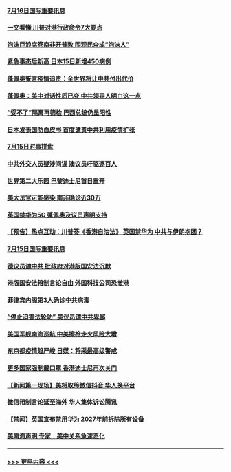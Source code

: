 #### [7月16日国际重要讯息](../pages/prog202/a102895152.md?t=07161902) 
#### [一文看懂 川普对港行政命令7大要点](../pages/prog202/a102895124.md?t=07161902) 
#### [泡沫巨浪席卷南非开普敦 围观民众成“泡沫人”](../pages/prog202/a102895006.md?t=07161902) 
#### [紧急事态后新高 日本15日新增450病例](../pages/prog202/a102894959.md?t=07161902) 
#### [蓬佩奥誓言疫情追责：全世界将让中共付出代价](../pages/prog202/a102895036.md?t=07161902) 
#### [蓬佩奥：美中对话性质已变 中共领导人明白这一点](../pages/prog202/a102894945.md?t=07161902) 
#### [“受不了”隔离再筛检 巴西总统仍呈阳性](../pages/prog202/a102894899.md?t=07161902) 
#### [日本发表国防白皮书 首度谴责中共利用疫情扩张](../pages/prog202/a102894666.md?t=07161902) 
#### [7月15日时事拼盘](../pages/prog202/a102894716.md?t=07161902) 
#### [中共外交人员疑涉间谍 澳议员吁驱逐百人](../pages/prog202/a102894686.md?t=07161902) 
#### [世界第二大乐园 巴黎迪士尼首日重开](../pages/prog202/a102894698.md?t=07161902) 
#### [美大法官可能感染 南非确诊近30万](../pages/prog202/a102894537.md?t=07161902) 
#### [英国禁华为5G 蓬佩奥及议员声明支持](../pages/prog202/a102894530.md?t=07161902) 
#### [【预告】热点互动：川普签《香港自治法》 英国禁华为  中共与伊朗抱团？](../pages/prog202/a102894515.md?t=07161902) 
#### [7月15日国际重要讯息](../pages/prog202/a102894304.md?t=07161902) 
#### [德议员谴中共 批政府对港版国安法沉默](../pages/prog202/a102894311.md?t=07161902) 
#### [港版国安法箝制言论自由 外国科技公司恐撤港](../pages/prog202/a102894325.md?t=07161902) 
#### [菲律宾内阁第3人确诊中共病毒](../pages/prog202/a102894277.md?t=07161902) 
#### [“停止迫害法轮功” 美议员谴中共卑鄙](../pages/prog202/a102894190.md?t=07161902) 
#### [美国军舰南海巡航 中美擦枪走火风险大增](../pages/prog202/a102894202.md?t=07161902) 
#### [东京都疫情趋严峻 日媒：将采最高级警戒](../pages/prog202/a102894131.md?t=07161902) 
#### [更多国家强制戴口罩 香港迪士尼再次关门](../pages/prog202/a102893824.md?t=07161902) 
#### [【新闻第一现场】美将取缔微信抖音 华人换平台](../pages/prog202/a102894004.md?t=07161902) 
#### [微信箝制言论延至海外 华人集体诉讼腾讯](../pages/prog202/a102893924.md?t=07161902) 
#### [【禁闻】英国宣布禁用华为 2027年前拆除所有设备](../pages/prog202/a102893866.md?t=07161902) 
#### [美南海声明 专家﹕美中关系急速恶化](../pages/prog202/a102893863.md?t=07161902) 

----
#### [ >>> 更早内容 <<< ](../indexes/prog202-earlier.md)
